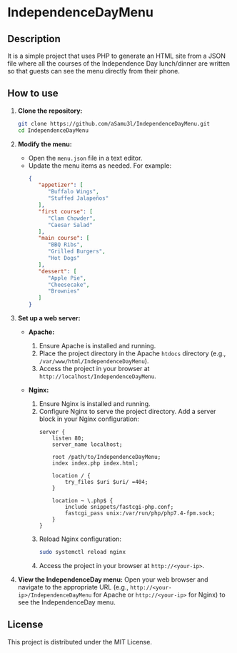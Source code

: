 # IndependenceDayMenu

## Description
It is a simple project that uses PHP to generate an HTML site from a JSON file where all the courses of the Independence Day lunch/dinner are written so that guests can see the menu directly from their phone.

## How to use

1. **Clone the repository:**
   ```sh
   git clone https://github.com/aSamu3l/IndependenceDayMenu.git
   cd IndependenceDayMenu
   ```

2. **Modify the menu:**
   - Open the `menu.json` file in a text editor.
   - Update the menu items as needed. For example:
      ```json
      {
         "appetizer": [
            "Buffalo Wings",
            "Stuffed Jalapeños"
         ],
         "first course": [
            "Clam Chowder",
            "Caesar Salad"
         ],
         "main course": [
            "BBQ Ribs",
            "Grilled Burgers",
            "Hot Dogs"
         ],
         "dessert": [
            "Apple Pie",
            "Cheesecake",
            "Brownies"
         ]
      }
      ```

3. **Set up a web server:**
   - **Apache:**
     1. Ensure Apache is installed and running.
     2. Place the project directory in the Apache `htdocs` directory (e.g., `/var/www/html/IndependenceDayMenu`).
     3. Access the project in your browser at `http://localhost/IndependenceDayMenu`.

   - **Nginx:**
     1. Ensure Nginx is installed and running.
     2. Configure Nginx to serve the project directory. Add a server block in your Nginx configuration:
        ```nginx
        server {
            listen 80;
            server_name localhost;

            root /path/to/IndependenceDayMenu;
            index index.php index.html;

            location / {
                try_files $uri $uri/ =404;
            }

            location ~ \.php$ {
                include snippets/fastcgi-php.conf;
                fastcgi_pass unix:/var/run/php/php7.4-fpm.sock;
            }
        }
        ```
     3. Reload Nginx configuration:
        ```sh
        sudo systemctl reload nginx
        ```
     4. Access the project in your browser at `http://<your-ip>`.

4. **View the IndependenceDay menu:**
   Open your web browser and navigate to the appropriate URL (e.g., `http://<your-ip>/IndependenceDayMenu` for Apache or `http://<your-ip>` for Nginx) to see the IndependenceDay menu.

## License
This project is distributed under the MIT License.